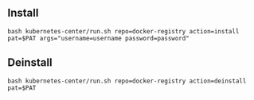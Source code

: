 Install
---------

```
bash kubernetes-center/run.sh repo=docker-registry action=install pat=$PAT args="username=username password=password"
```

Deinstall
---------

```
bash kubernetes-center/run.sh repo=docker-registry action=deinstall pat=$PAT
```
